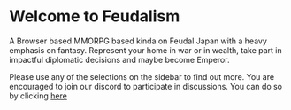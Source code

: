 # Welcome to Feudalism

A Browser based MMORPG based kinda on Feudal Japan with a heavy emphasis on fantasy.
Represent your home in war or in wealth, take part in impactful diplomatic decisions
and maybe become Emperor.

Please use any of the selections on the sidebar to find out more.
You are encouraged to join our discord to participate in discussions. You can do so by clicking [here](https://discord.gg/VMteEDpp)